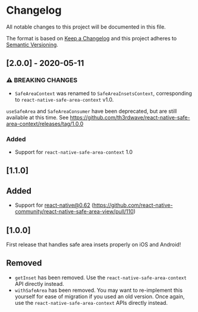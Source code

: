 # Changelog

All notable changes to this project will be documented in this file.

The format is based on [Keep a Changelog](http://keepachangelog.com/en/1.0.0/)
and this project adheres to [Semantic Versioning](http://semver.org/spec/v2.0.0.html).

## [2.0.0] - 2020-05-11

### ⚠ BREAKING CHANGES

* `SafeAreaContext` was renamed to `SafeAreaInsetsContext`, corresponding to `react-native-safe-area-context` v1.0.

`useSafeArea` and `SafeAreaConsumer` have been deprecated, but are still available at this time.
See https://github.com/th3rdwave/react-native-safe-area-context/releases/tag/1.0.0

### Added

* Support for `react-native-safe-area-context` 1.0

## [1.1.0]

## Added

- Support for react-native@0.62 (https://github.com/react-native-community/react-native-safe-area-view/pull/110)

## [1.0.0]

First release that handles safe area insets properly on iOS and Android!

## Removed

- `getInset` has been removed. Use the `react-native-safe-area-context` API directly instead.
- `withSafeArea` has been removed. You may want to re-implement this yourself for ease of migration if you used an old version. Once again, use the `react-native-safe-area-context` APIs directly instead.
